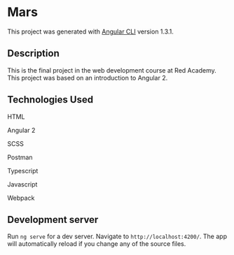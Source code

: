 # Mars

This project was generated with [Angular CLI](https://github.com/angular/angular-cli) version 1.3.1.

## Description

This is the final project in the web development course at Red Academy. This project was based on an introduction to Angular 2.

## Technologies Used

HTML

Angular 2

SCSS

Postman 

Typescript

Javascript

Webpack


## Development server

Run `ng serve` for a dev server. Navigate to `http://localhost:4200/`. The app will automatically reload if you change any of the source files.

